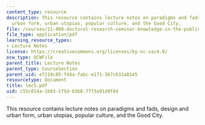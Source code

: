 ```yaml
---
content_type: resource
description: This resource contains lecture notes on paradigms and fads, design and
  urban form, urban utopias, popular culture, and the Good City.
file: /courses/11-800-doctoral-research-seminar-knowledge-in-the-public-arena-spring-2007/c55c014a1b031f5d83b877f3a91d9f84_lec5.pdf
file_type: application/pdf
learning_resource_types:
- Lecture Notes
license: https://creativecommons.org/licenses/by-nc-sa/4.0/
ocw_type: OCWFile
parent_title: Lecture Notes
parent_type: CourseSection
parent_uid: e7118c85-fd4a-fabc-e171-367c631a81e5
resourcetype: Document
title: lec5.pdf
uid: c55c014a-1b03-1f5d-83b8-77f3a91d9f84
---
```

This resource contains lecture notes on paradigms and fads, design and urban form, urban utopias, popular culture, and the Good City.